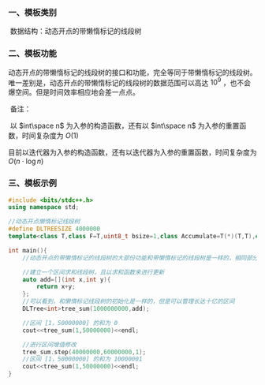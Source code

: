 ### 一、模板类别

​	数据结构：动态开点的带懒惰标记的线段树

### 二、模板功能

​	动态开点的带懒惰标记的线段树的接口和功能，完全等同于带懒惰标记的线段树。唯一差别是，动态开点的带懒惰标记的线段树的数据范围可以高达 $10^9$ ，也不会爆空间。但是时间效率相应地会差一点点。

​	备注：

​	以 $int\space n$ 为入参的构造函数，还有以 $int\space n$ 为入参的重置函数，时间复杂度为 $O(1)$

​	目前以迭代器为入参的构造函数，还有以迭代器为入参的重置函数，时间复杂度为 $O(n\cdot \log n)$

### 三、模板示例

```c++
#include <bits/stdc++.h>
using namespace std;

//动态开点懒惰标记线段树
#define DLTREESIZE 4000000
template<class T,class F=T,uint8_t bsize=1,class Accumulate=T(*)(T,T),class Mapping=T(*)(T,F),class Composition=F(*)(F,F)>class DLTree;

int main(){
    //动态开点的带懒惰标记的线段树的大部份功能和带懒惰标记的线段树是一样的，相同部分不多做展示

    //建立一个区间求和线段树，且以求和函数来进行更新
    auto add=[](int x,int y){
        return x+y;
    };
    //可以看到，和懒惰标记线段树的初始化是一样的，但是可以管理长达十亿的区间
    DLTree<int>tree_sum(1000000000,add);

    //区间 [1，50000000] 的和为 0
    cout<<tree_sum(1,50000000)<<endl;

    //进行区间增值修改
    tree_sum.step(40000000,60000000,1);
    //区间 [1，50000000] 的和为 10000001
    cout<<tree_sum(1,50000000)<<endl;
}
```

